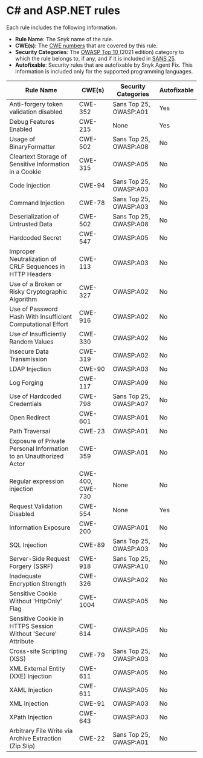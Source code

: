 # C# and ASP.NET rules

Each rule includes the following information.

* **Rule Name**: The Snyk name of the rule.
* **CWE(s):** The [CWE numbers](https://cwe.mitre.org/) that are covered by this rule.
* **Security Categories**: The [OWASP Top 10 ](https://owasp.org/Top10/)(2021 edition) category to which the rule belongs to, if any, and if it is included in [SANS 25](https://www.sans.org/top25-software-errors/).
* **Autofixable**: Security rules that are autofixable by Snyk Agent Fix. This information is included only for the supported programming languages.

| Rule Name                                                         | CWE(s)           | Security Categories    | Autofixable |
| ----------------------------------------------------------------- | ---------------- | ---------------------- | ----------- |
| Anti-forgery token validation disabled                            | CWE-352          | Sans Top 25, OWASP:A01 | Yes         |
| Debug Features Enabled                                            | CWE-215          | None                   | Yes         |
| Usage of BinaryFormatter                                          | CWE-502          | Sans Top 25, OWASP:A08 | No          |
| Cleartext Storage of Sensitive Information in a Cookie            | CWE-315          | OWASP:A05              | No          |
| Code Injection                                                    | CWE-94           | Sans Top 25, OWASP:A03 | No          |
| Command Injection                                                 | CWE-78           | Sans Top 25, OWASP:A03 | No          |
| Deserialization of Untrusted Data                                 | CWE-502          | Sans Top 25, OWASP:A08 | No          |
| Hardcoded Secret                                                  | CWE-547          | OWASP:A05              | No          |
| Improper Neutralization of CRLF Sequences in HTTP Headers         | CWE-113          | OWASP:A03              | No          |
| Use of a Broken or Risky Cryptographic Algorithm                  | CWE-327          | OWASP:A02              | No          |
| Use of Password Hash With Insufficient Computational Effort       | CWE-916          | OWASP:A02              | No          |
| Use of Insufficiently Random Values                               | CWE-330          | OWASP:A02              | No          |
| Insecure Data Transmission                                        | CWE-319          | OWASP:A02              | No          |
| LDAP Injection                                                    | CWE-90           | OWASP:A03              | No          |
| Log Forging                                                       | CWE-117          | OWASP:A09              | No          |
| Use of Hardcoded Credentials                                      | CWE-798          | Sans Top 25, OWASP:A07 | No          |
| Open Redirect                                                     | CWE-601          | OWASP:A01              | No          |
| Path Traversal                                                    | CWE-23           | OWASP:A01              | No          |
| Exposure of Private Personal Information to an Unauthorized Actor | CWE-359          | OWASP:A01              | No          |
| Regular expression injection                                      | CWE-400, CWE-730 | None                   | No          |
| Request Validation Disabled                                       | CWE-554          | None                   | Yes         |
| Information Exposure                                              | CWE-200          | OWASP:A01              | No          |
| SQL Injection                                                     | CWE-89           | Sans Top 25, OWASP:A03 | No          |
| Server-Side Request Forgery (SSRF)                                | CWE-918          | Sans Top 25, OWASP:A10 | No          |
| Inadequate Encryption Strength                                    | CWE-326          | OWASP:A02              | No          |
| Sensitive Cookie Without 'HttpOnly' Flag                          | CWE-1004         | OWASP:A05              | No          |
| Sensitive Cookie in HTTPS Session Without 'Secure' Attribute      | CWE-614          | OWASP:A05              | No          |
| Cross-site Scripting (XSS)                                        | CWE-79           | Sans Top 25, OWASP:A03 | No          |
| XML External Entity (XXE) Injection                               | CWE-611          | OWASP:A05              | No          |
| XAML Injection                                                    | CWE-611          | OWASP:A05              | No          |
| XML Injection                                                     | CWE-91           | OWASP:A03              | No          |
| XPath Injection                                                   | CWE-643          | OWASP:A03              | No          |
| Arbitrary File Write via Archive Extraction (Zip Slip)            | CWE-22           | Sans Top 25, OWASP:A01 | No          |
